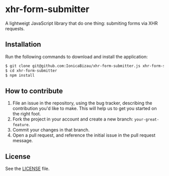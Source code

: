 # xhr-form-submitter
A lightweigt JavaScript library that do one thing: submiting forms via XHR requests.

## Installation
Run the following commands to download and install the application:

```sh
$ git clone git@github.com:IonicaBizau/xhr-form-submitter.js xhr-form-submitter
$ cd xhr-form-submitter
$ npm install
```

## How to contribute

1. File an issue in the repository, using the bug tracker, describing the
   contribution you'd like to make. This will help us to get you started on the
   right foot.
2. Fork the project in your account and create a new branch:
   `your-great-feature`.
3. Commit your changes in that branch.
4. Open a pull request, and reference the initial issue in the pull request
   message.

## License
See the [LICENSE](./LICENSE) file.
